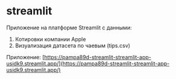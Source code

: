 # streamlit
Приложение на платформе Streamlit с данными:
  1. Котировки компании Apple
  2. Визуализация датасета по чаевым (tips.csv)

Приложение:
[https://pampa89d-streamlit-streamlit-app-usidk9.streamlit.app/](https://pampa89d-streamlit-streamlit-app-usidk9.streamlit.app/)
